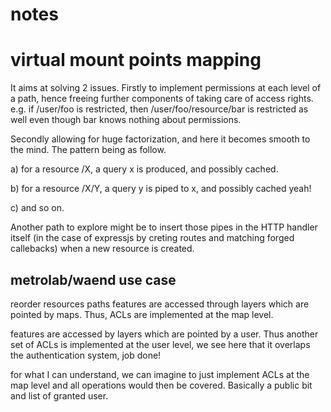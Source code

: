 notes
=====



# virtual mount points mapping

It aims at solving 2 issues. 
Firstly to implement permissions at each level of a path, hence freeing further components of taking care of access rights.
e.g. if /user/foo is restricted, then /user/foo/resource/bar is restricted as well even though bar knows nothing about permissions.

Secondly allowing for huge factorization, and here it becomes smooth to the mind. The pattern being as follow.

a) for a resource /X, a query x is produced, and possibly cached.

b) for a resource /X/Y, a query y is piped to x, and possibly cached yeah!

c) and so on.


Another path to explore might be to insert those pipes in the HTTP handler itself (in the case of expressjs by creting routes and matching forged callebacks) when a new resource is created.


## metrolab/waend use case

reorder resources paths
features are accessed through layers which are pointed by maps. Thus, ACLs are implemented at the map level.

features are accessed by layers which are pointed by a user. Thus another set of ACLs is implemented at the user level, we see here that it overlaps the authentication system, job done!

for what I can understand, we can imagine to just implement ACLs at the map level and all operations would then be covered. Basically a public bit and list of granted user.






